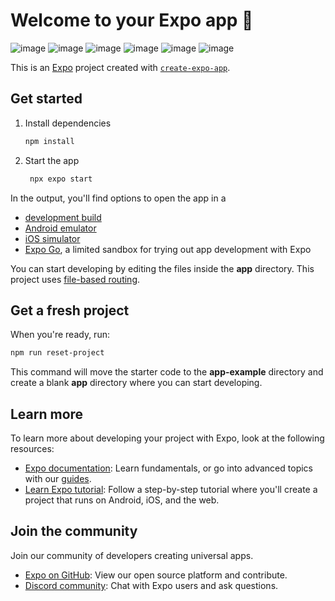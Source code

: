 # Welcome to your Expo app 👋
![image](https://github.com/user-attachments/assets/eaa09289-5552-470d-ab5c-51b366ef741c)
![image](https://github.com/user-attachments/assets/ba0f8585-7c9f-46cb-ba4d-e3849a682cad)
![image](https://github.com/user-attachments/assets/40a13d35-7910-480d-a0f7-baf20d94a2b7)
![image](https://github.com/user-attachments/assets/f14d19a6-1484-4605-b3d8-907ebe415b07)
![image](https://github.com/user-attachments/assets/1c3e5b39-1983-4f30-ba16-76debbd6e0e2)
![image](https://github.com/user-attachments/assets/ee85ad7a-f375-409f-99b7-b879c3cd41dd)


This is an [Expo](https://expo.dev) project created with [`create-expo-app`](https://www.npmjs.com/package/create-expo-app).

## Get started

1. Install dependencies

   ```bash
   npm install
   ```

2. Start the app

   ```bash
    npx expo start
   ```

In the output, you'll find options to open the app in a

- [development build](https://docs.expo.dev/develop/development-builds/introduction/)
- [Android emulator](https://docs.expo.dev/workflow/android-studio-emulator/)
- [iOS simulator](https://docs.expo.dev/workflow/ios-simulator/)
- [Expo Go](https://expo.dev/go), a limited sandbox for trying out app development with Expo

You can start developing by editing the files inside the **app** directory. This project uses [file-based routing](https://docs.expo.dev/router/introduction).

## Get a fresh project

When you're ready, run:

```bash
npm run reset-project
```

This command will move the starter code to the **app-example** directory and create a blank **app** directory where you can start developing.

## Learn more

To learn more about developing your project with Expo, look at the following resources:

- [Expo documentation](https://docs.expo.dev/): Learn fundamentals, or go into advanced topics with our [guides](https://docs.expo.dev/guides).
- [Learn Expo tutorial](https://docs.expo.dev/tutorial/introduction/): Follow a step-by-step tutorial where you'll create a project that runs on Android, iOS, and the web.

## Join the community

Join our community of developers creating universal apps.

- [Expo on GitHub](https://github.com/expo/expo): View our open source platform and contribute.
- [Discord community](https://chat.expo.dev): Chat with Expo users and ask questions.
